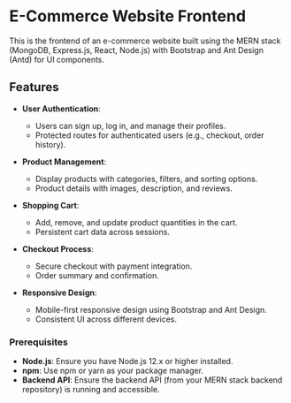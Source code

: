 # E-Commerce Website Frontend

This is the frontend of an e-commerce website built using the MERN stack (MongoDB, Express.js, React, Node.js) with Bootstrap and Ant Design (Antd) for UI components.

## Features

- **User Authentication**: 
  - Users can sign up, log in, and manage their profiles.
  - Protected routes for authenticated users (e.g., checkout, order history).

- **Product Management**:
  - Display products with categories, filters, and sorting options.
  - Product details with images, description, and reviews.

- **Shopping Cart**:
  - Add, remove, and update product quantities in the cart.
  - Persistent cart data across sessions.

- **Checkout Process**:
  - Secure checkout with payment integration.
  - Order summary and confirmation.

- **Responsive Design**:
  - Mobile-first responsive design using Bootstrap and Ant Design.
  - Consistent UI across different devices.


### Prerequisites

- **Node.js**: Ensure you have Node.js 12.x or higher installed.
- **npm**: Use npm or yarn as your package manager.
- **Backend API**: Ensure the backend API (from your MERN stack backend repository) is running and accessible.

